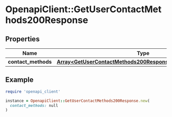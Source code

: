 # OpenapiClient::GetUserContactMethods200Response

## Properties

| Name | Type | Description | Notes |
| ---- | ---- | ----------- | ----- |
| **contact_methods** | [**Array&lt;GetUserContactMethods200ResponseContactMethodsInner&gt;**](GetUserContactMethods200ResponseContactMethodsInner.md) |  | [optional] |

## Example

```ruby
require 'openapi_client'

instance = OpenapiClient::GetUserContactMethods200Response.new(
  contact_methods: null
)
```

